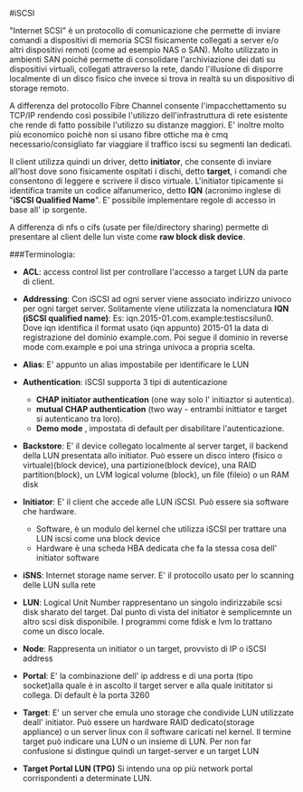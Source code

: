 #iSCSI

"Internet SCSI" è un protocollo di comunicazione che permette di inviare comandi a dispositivi di memoria SCSI fisicamente collegati a server e/o altri dispositivi remoti (come ad esempio NAS o SAN). Molto utilizzato in ambienti SAN poiché permette di consolidare l'archiviazione dei dati su dispositivi virtuali, collegati attraverso la rete, dando l'illusione di disporre localmente di un disco fisico che invece si trova in realtà su un dispositivo di storage remoto.

A differenza del protocollo Fibre Channel consente l'impacchettamento su TCP/IP rendendo così possibile l'utilizzo dell'infrastruttura di rete esistente che rende di fatto possibile l'utilizzo su distanze maggiori. E' inoltre molto più economico poichè non si usano fibre ottiche ma è cmq necessario/consigliato far viaggiare il traffico iscsi su segmenti lan dedicati.

Il client utilizza quindi un driver, detto **initiator**, che consente di inviare all'host dove sono fisicamente ospitati i dischi, detto **target**, i comandi che consentono di leggere e scrivere il disco virtuale. L'initiator tipicamente si identifica tramite un codice alfanumerico, detto **IQN** (acronimo inglese di "**iSCSI Qualified Name**". E' possibile implementare regole di accesso in base all' ip sorgente.

A differenza di nfs o cifs (usate per file/directory sharing) permette di presentare al client delle lun viste come **raw block disk device**. 

###Terminologia:

- **ACL**: access control list per controllare l'accesso a target LUN da parte di client.

- **Addressing**: Con iSCSI ad ogni server viene associato indirizzo univoco per ogni target server. Solitamente viene utilizzata la nomenclatura **IQN (iSCSI qualified name)**: Es: iqn.2015-01.com.example:testiscsilun0. Dove iqn identifica il format usato (iqn appunto) 2015-01 la data di registrazione del dominio example.com. Poi segue il dominio in reverse mode com.example e poi una stringa univoca a propria scelta.

- **Alias**: E' appunto un alias impostabile per identificare le LUN

- **Authentication**: iSCSI supporta 3 tipi di autenticazione
	-  **CHAP initiator authentication** (one way solo l' initiaztor si autentica).  
	-  **mutual CHAP authentication**  (two way - entrambi inittiator e target si autenticano tra loro).
	-  **Demo mode** , impostata di default per disabilitare l'autenticazione.


- **Backstore**: E' il device collegato localmente al server target, il backend della LUN presentata allo initiator. Può essere un disco intero (fisico o virtuale)(block device), una partizione(block device), una RAID partition(block), un LVM logical volume (block), un file (fileio) o un RAM disk

- **Initiator**: E' il client che accede alle LUN iSCSI. Può essere sia software che hardware. 
	-   Software, è un modulo del kernel che utilizza iSCSI per trattare una LUN iscsi come una block device
	-   Hardware è una scheda HBA dedicata che fa la stessa cosa dell' initiator software

- **iSNS**: Internet storage name server. E' il protocollo usato per lo scanning delle LUN sulla rete

- **LUN**: Logical Unit Number rappresentano un singolo indirizzabile scsi disk sharato del target. Dal punto di vista del initiator è semplicemnte un altro scsi disk disponibile. I programmi come fdisk e lvm lo trattano come un disco locale.

- **Node**: Rappresenta un initiator o un target, provvisto di IP o iSCSI address

- **Portal**: E' la combinazione dell' ip address e di una porta (tipo socket)alla quale è in ascolto il target server e alla quale inititator si collega. Di default è la porta 3260

- **Target**: E' un server che emula uno storage che condivide LUN utilizzate deall' initiator. Può essere un hardware RAID dedicato(storage appliance) o un server linux con il software caricati nel kernel. Il termine target può indicare una LUN o un insieme di LUN. Per non far confusione si distingue quindi un target-server e un target LUN

- **Target Portal LUN (TPG)**  Si intendo una op più network portal corrispondenti a determinate LUN.
